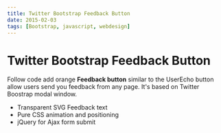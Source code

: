 ```yaml
---
title: Twitter Bootstrap Feedback Button
date: 2015-02-03
tags: [Bootstrap, javascript, webdesign]
---
```


# Twitter Bootstrap Feedback Button

Follow code add orange **Feedback button** similar to the UserEcho button allow users send you feedback from any page. It's based on Twitter Boostrap modal window.

- Transparent SVG Feedback text
- Pure CSS animation and positioning
- jQuery for Ajax form submit

<script async src="//jsfiddle.net/OzzyCzech/gogmfazc/embed/js,html,css,result/dark/"></script>